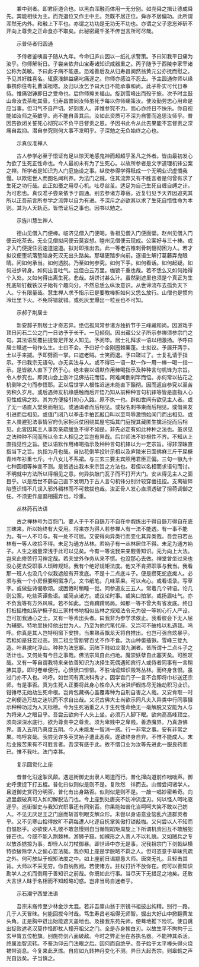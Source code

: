 <!-- { "loadSidebar": true } -->
　　兼中到者。即君臣道合也。以黑白浑融而体用一无分别。如尧舜之揖让德成舜先。宾能相续为主。而尧退位又作主中主。尧既不居正位。舜亦不居偏功。此所谓浑然无内外。和融上下平也。亦谓之功功是无功无不功也。亦谓之父子恩忘斧斫不开向上尊贵之正命食亦不取矣。此秘密藏千圣不传岂言所可尽哉。

　　示普侍者归圆通

　　予侍者鉴咦普子随从九年。今命归庐山因以一纸礼求警策。予曰知我平日痛为汝乎。你师解衔日。子尝亲依弁山宝寿诸知识咸器重之。丙子随予于西陵李家宰诸公称为英敏。予曰此子病不能愚。恐难善后及从归寿昌阒然翁黄元公亦抚而慰之。予见其好胜喜名。辄露浅鲜益痛叱痛逐之。你师亦感泣不忍去。予主圆通你师以缘事携你往粤礼曹溪祖塔。及归以汝乞予曰大日不能承事和尚。此子朴实可代日奉侍。惟痛钳锤即日之受命也。后你师掩关福山。旋到雪峰出而殁于旅。次予时主鼓山命汝去茶毗其骨。归寿昌普同汝师虽死予每以你师痛策汝。使汝勤劳忠心用命是应当事。但习气不自严切。好刻责人。非惟参究不力。而心亦终日不快乐。你自视能如汝师之英敏乎。尚不能自善其后。汝如此资质可不深为自警而追思汝师乎。普因告欲闭关誓死心彻究以不负平日督责之恩。予因书此令从此去果能不忘督责之深痛自裁抑。潜自参究则何大事不发明乎。子深勉之无负始终之心也。

　　示真仪准禅人

　　古人参学必至于悟证有足以惊天地感鬼神而超超乎圣凡之外者。皆由最初发心为欲了生死正性命也。今人最初未有为了生死心。以故所参者是文字道理机锋公案之禅。所学者是知识为人门庭施设之事。纵使参得学得秪成一个无明业识虚憍我慢。以欺诳世人而图名闻利养。为法门之贼。住其流弊又有不胜言者是何曾有求了生死之功行哉。此正如蚕之用尽心机。吐尽丝茧。适足为自己生死自缠自缚之计。为可悲也。真仪准子尝亲依予于圆通。别去参诸方尊宿。近复归见予天界因追究其所以正吾前言所参学之流弊以自为有进。予深斥之必欲其以求了生死自悟性命为本则。其为人天轨范。皆悟证后之事也。因书以勉之。

　　示旌川慧生禅人

　　德山见僧入门便棒。临济见僧入门便喝。鲁祖见僧入门便面壁。赵州见僧入门便云吃茶去。无业见僧拟问便云莫妄想。睦州见僧便云现成。公案好与三十棒。或才入门便捉住云速道速道。拟对即推出去。此一等老古锥刺骨刺髓彻困为人。若才拟议便堕坑落堑陷身死汉无出头路矣。那堪更踏步向前。逐语生解打葛藤弄鬼眼睛。问如何承当。如何透脱。乃至如何参究。如何下手。如何看话。如何起疑。如何进步转身。如何出言吐气。岂但白云万里。枷锁千重也哉。若不恁么又如何始得个入处。又如何得出离生死。悲哉。胡饼讨甚么汁。虽然到遮里也须是个真正为生死底斩钉截铁汉子始有个趣向分。不然总恁么纵汝意识。从世谛流布去孤负天下人。宁有限量哉。慧生禅人求予指示已是要教棒折如何又恁么放行。山僧也是惯向泠灶里下火。不免将错就错。或死灰里爆出一粒豆也不可知。

　　示郝子荆居士

　　新安郝子荆居士才奇志异。绝侣孤风常参诸方独折节于三峰藏和尚。因游戏于顶日问石二公之门一日访予于长干。一见倾倒。因出藏公父子所示参禅须参宗门之句。其法语反覆拈提皆足开发人知见。予阅毕。居士礼拜求一语以相激扬。予呼曰居士秪遮一句作么生。士曰不会。予曰好个金刚圈棘栗蓬。士拟议。予展开两手。士以手来摵。予即劈面一掌。曰遮老贼。士笑而退。予曰蹉过了。士复礼请于指示。予曰我宗无语句。亦无实法与人。或不得已一语一默一作一用一棒一喝一指一示。是皆欲人直下了然于心。绝未尝以语默作用棒喝指示及种种言句机锋为宗旨。令人参究也。即灵山会上迦叶见佛拈花而悟。阿难闻倒刹竿而悟。亦何常以拈花之机倒竿之句而参悟耶。正以后世学人根性迟迷未能直下豁彻。因而返自参究以至苦劳积久岁月。或后遇师友机缘感触而后开悟乃知从前种种言句机锋等皆是直指人心见性成佛之妙。其为方便接引初心入路。原不执一也。辟如世间有欲见主人者。或了无一语直入堂奥而相见。或通谒者而后相见。或投名刺书柬而后相见。或借亲友引进而后相见。或值门闭乃以拳击手拍瓦敲口叫以至骂辱激愤始闻门而出相见。或主人畏避犯法事情官府仇家拥兵仗困绕其屋宅捣其门庭搜其藏匿生擒活捉而后相见。此皆因其主人事势亲疏缓急不得不如是。非先必定有如此种种之法也。虽求见之法种种不同而所以令主人相见之旨岂有异哉。后世师法不妙根性不齐。不知从上直指见性之旨。徒以语默作用棒喝指示及种种言句机锋以为一定宗旨。得非深昧直指当下之旨。执指为月也哉。自拈花倒竿投针示相以及庐陵米日面佛麻三斤干屎橛青州布衫重七斤。十八女儿不系裙。与三玄三要主宾照用君臣正偏。三句一镞九十七种圆相等神变不测。是皆透出我本来宗旨之方法也。若但以名相而求语句而讨。不明就中方法所以得相见之意。何异执敲门瓦子而不打开大门。安从得见主人之面目乎。以是后世不繇自己直下发明乃于古人言句机锋分别计较穿凿扭捏。支离破碎陷堕识情不几误入邪外稠林而不可救拔也哉。汝正骨人发心直须透破了担荷调御之任。不须更作廋讔相撮弄也。珍重。

　　丛林药石法语

　　古之禅林号为百怨门。要人于千不自繇万不自在中煆炼出千得自繇万得自在底三昧来。所以始终有大受用。将来亦为得人若参禅人有一法不能透。有一事不能为。有一人不可与。有一处不可居。又安得向异类行而变化其异类哉。吾尝曰若丛林有一等人收拾不得。未足为通方丛林。若衲子有一丛林居住不得。未足为通方衲子。人生之器量深浅于此可以见矣。今有一等说我来亲觐善知识。元为向上大法。岂来此修苦行习禅定哉。若夫堂外作务从来不惯。也没那心去做。禅堂曾坐过来也没心更去受职事人琐碎规矩。我有个绝好规矩法度。他又不肯把职事与我当。我看那一班人也没几个似我遮般有开发底。不是十二点底斗子。便是攒死蛇底痴人。必须与我一个小房但要明窗净几。文书纸笔。几味茶果。可以点心。或看语录。写草字。或做些诗偈歌颂。或困倦时稍睡一觉。同参道友三五人。常着几个转语。论几则公案。吃些茶谭些语。或简点诸方。或议论时事。或笑口拍掌。或扬眉吐气。亦不负我等有方外风味。若不如此。岂肯蹐蹐局局。如那一等不曾大有省发底。终日打桩摇橹如系驴橛子如三家村书地相似丛林之规矩法令元为彼一等初心行人严设。岂可加我通心之士。又有一等素出头者。曰我非为参学求依止。我看彼会下无人屈为辅弼。特地里扶持他出世为人。乃至为他代笔代座。又岂可不破格以礼遇我。呜呼。你真是其人岂特明窗下安排。当果熟香飘龙天将自推出。也岂可强自炫暴乎。若秪如是狂妄过高。则二祖立雪断臂百丈不作不食。沩山种畬插锹。雪峰三登九造。叶县摈叱浮山。种种为法忘躯。沉陆下贱如龙潜九渊者。皆所谓十二点斗子之活计也。又何处有今日之事哉。佛法宗风自此扫地。魔崇妖孽自此塞天矣。可胜叹哉。又有一等自谓我特来亲依善知识为决择生死偶遇知宾行人或侍者同事有一言稍拂其意。即时卷单便行。心愤愤口悱悱。不胜讪谤知识毁骂丛林。而终身含恨。虽过门亦不入也。呜呼。如世间有真决科秀才。因学宫门子一言不合即将巾衫送还宗师。有是事否。真为生死人正要将此身心性命入大冶洪炉煆炼尽无始劫积习业识。钳锤尽无始劫生死命根。岂肯包藏祸心盖覆毒种为自刑自害之人哉。又安肯取一时之利便造万劫之迷坑而不求自出哉。又况古佛大士尚欲示同凡夫入异类中行同事摄示种种功过为人天标榜。今为生死垢重之人于生死性命绝无一毫解脱又安能为人与为将来人之眼目乎。吾尝云欲向千人头上坐。必须万人脚下眠。欲向高高峰顶立。须向深深水底行。欲为尊贵中之尊贵。须为卑贱中之卑贱。善游魔界。乃真游佛界。善入五阴乃真度五阴。今人未能发一智消一惑。行一非常之事。安有非常之果。呜呼哀哉。我尝见许多英灵衲子遭此恶疾。遂致终身自弃。不惟不能成人。末后业报苦果有不可胜言者。吾深有感于此。故不惜口业为汝等先进此一服良药而已。惟不我吐。法门幸甚。

　　复示圆觉化上座

　　昔普化沿途掣风颠。遇巡街御史出隶人喝道而行。普化撺向道前作咄咄声。御史呼隶捉下打五棍。普化曰似则似是则不是。复欣然　徉而去。山僧尝问诸学人。且道御史赏罚分明否。普化有出身路否。似则似是则不是。一敲一唱妙密希奇。向遮里觑破真可入如幻解脱法门也。今上座到处唐突不妨冲流度刃。何以怪人呵叱驱逐乎。巡街御史与我知宾职事还有同别否。你果能如普化当呵呵大笑不敢以己妨人。不见无厌足王之门庭而斩首刳眼支解众形。未尝以身语意业恼乱六道群灵者乎。又不见寒山拾得放旷不羁每遭人叱逐自抚掌笑傲打锁敲枷。又何尝以人不知而自愠怒乎。必欲使人礼敬不敢怠慢则自当循规蹈矩周旋上下所谓机贵回互不敢触犯锋芒也。今既不能入荆棘林。游狮子窟。如裸形之人责人不以礼貌。又如贼兵之专以放杀掳掠为事。却怪人以刀杖御暴。即世谛中亦无是事。况我祖宗门下剑戟纵横特欲破除学人之偷心妄法哉。我亦知上座是学脱略不羁之人。但可恣意于草昧荒疏之外。何可放纵于规矩法度之中。如上座前日谒颛愚大师。唐突无礼。且轻击其背。大师以不采无穷。你自纳败阙。若使诸方。拄杖打折不放你在。何可以善知识勘学人之机而倒用于善知识之前哉。你既如此行事。当尽天下无措足之地矣。还敢大言世人昧于名相而不知超略幻惑。岂非当局自迷者乎。

　　示石潮宁西堂法语

　　吾宗末裔传至少林金沙太混。若非吾廪山翁于宗镜书祖披出纯精。别行一路。几于人天冒昧。何能回拔今时哉。笃生寿昌老祖得无师智。掘出大好山中掀翻黄龙头角。正是胸中迸出始能遮天盖地也。及接我东苑先师。便蓦地推下险坑。使自跳出捉败遮老汉莫作怪即杖人撞开祖父之门。全是赤身挨白刃。以故生平不拘拘于三玄甲胄五位枪旗。别施符剑八面破敌。今时之弊正坐在各执名器。不能神其杀活。终属浊智流转。不鉴沩仰云门法眼之后。因何而自绝乎。吾子始于太平棒头得火烧裙带消息。今复来此烹炼。自应如九转神丹变化不测。异日大起吾宗。则皋鹤之声光自远矣。子当慎之。
